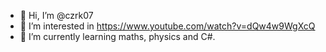 - 👋 Hi, I’m @czrk07
- 👀 I’m interested in https://www.youtube.com/watch?v=dQw4w9WgXcQ
- 🌱 I’m currently learning maths, physics and C#.


<!---
czrk07/czrk07 is a ✨ special ✨ repository because its `README.md` (this file) appears on your GitHub profile.
You can click the Preview link to take a look at your changes.
--->
